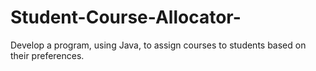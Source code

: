 # Student-Course-Allocator-
Develop a program, using Java, to assign courses to students based on their preferences.
